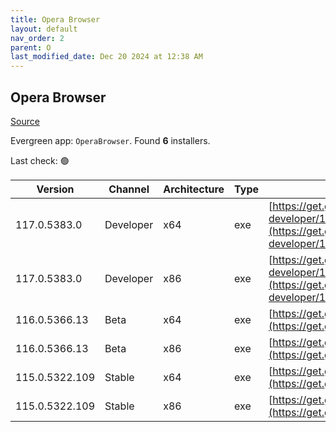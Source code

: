 ```yaml
---
title: Opera Browser
layout: default
nav_order: 2
parent: O
last_modified_date: Dec 20 2024 at 12:38 AM
---
```


## Opera Browser

[Source](https://www.opera.com/browsers/opera)

Evergreen app: `OperaBrowser`. Found **6** installers.

Last check: 🟢

| Version        | Channel   | Architecture | Type | URI                                                                                                                                                                                                                    |
| -------------- | --------- | ------------ | ---- | ---------------------------------------------------------------------------------------------------------------------------------------------------------------------------------------------------------------------- |
| 117.0.5383.0   | Developer | x64          | exe  | [https://get.geo.opera.com/pub/opera-developer/117.0.5383.0/win/Opera_Developer_117.0.5383.0_Setup_x64.exe](https://get.geo.opera.com/pub/opera-developer/117.0.5383.0/win/Opera_Developer_117.0.5383.0_Setup_x64.exe) |
| 117.0.5383.0   | Developer | x86          | exe  | [https://get.geo.opera.com/pub/opera-developer/117.0.5383.0/win/Opera_Developer_117.0.5383.0_Setup.exe](https://get.geo.opera.com/pub/opera-developer/117.0.5383.0/win/Opera_Developer_117.0.5383.0_Setup.exe)         |
| 116.0.5366.13  | Beta      | x64          | exe  | [https://get.geo.opera.com/pub/opera-beta/116.0.5366.13/win/Opera_beta_116.0.5366.13_Setup_x64.exe](https://get.geo.opera.com/pub/opera-beta/116.0.5366.13/win/Opera_beta_116.0.5366.13_Setup_x64.exe)                 |
| 116.0.5366.13  | Beta      | x86          | exe  | [https://get.geo.opera.com/pub/opera-beta/116.0.5366.13/win/Opera_beta_116.0.5366.13_Setup.exe](https://get.geo.opera.com/pub/opera-beta/116.0.5366.13/win/Opera_beta_116.0.5366.13_Setup.exe)                         |
| 115.0.5322.109 | Stable    | x64          | exe  | [https://get.geo.opera.com/pub/opera/desktop/115.0.5322.109/win/Opera_115.0.5322.109_Setup_x64.exe](https://get.geo.opera.com/pub/opera/desktop/115.0.5322.109/win/Opera_115.0.5322.109_Setup_x64.exe)                 |
| 115.0.5322.109 | Stable    | x86          | exe  | [https://get.geo.opera.com/pub/opera/desktop/115.0.5322.109/win/Opera_115.0.5322.109_Setup.exe](https://get.geo.opera.com/pub/opera/desktop/115.0.5322.109/win/Opera_115.0.5322.109_Setup.exe)                         |
